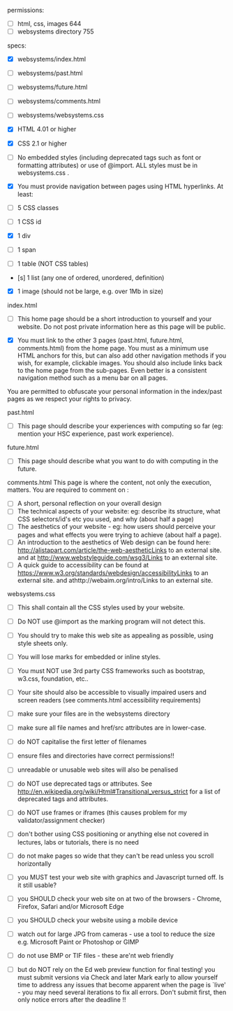 permissions:
- [ ] html, css, images 644
- [ ] websystems directory 755

specs:
- [x] websystems/index.html
- [ ] websystems/past.html
- [ ] websystems/future.html
- [ ] websystems/comments.html
- [ ] websystems/websystems.css

- [x] HTML 4.01 or higher
- [x] CSS 2.1 or higher
- [ ] No embedded styles (including deprecated tags such as font or formatting attributes) or use of @import.  ALL styles must be in websystems.css .
- [x] You must provide navigation between pages using HTML hyperlinks.
At least:
- [ ] 5 CSS classes
- [ ] 1 CSS id
- [x] 1 div
- [ ] 1 span
- [ ] 1 table (NOT CSS tables)
- [s] 1 list (any one of ordered, unordered, definition)
- [x] 1 image  (should not be large, e.g.  over 1Mb in size)

index.html
- [ ] This home page should be a short introduction to yourself and your website. Do not post private information here as this page will be public.

- [x] You must link to the other 3 pages (past.html, future.html, comments.html) from the home page. You must as a minimum use HTML anchors for this, but can also add other navigation methods if you wish, for example, clickable images. You should also include links back to the home page from the sub-pages. Even better is a consistent navigation method such as a menu bar on all pages.

You are permitted to obfuscate your personal information in the index/past pages as we respect your rights to privacy.

past.html
- [ ] This page should describe your experiences with computing so far (eg: mention your HSC experience, past work experience).

future.html
- [ ] This page should describe what you want to do with computing in the future.

comments.html
This page is where the content, not only the execution, matters.  You are required to comment on :

- [ ] A short, personal reflection on your overall design
- [ ] The technical aspects of your website: eg: describe its structure, what CSS selectors/id's etc you used, and why (about half a page)
- [ ] The aesthetics of your website - eg: how users should perceive your pages and what effects you were trying to achieve (about half a page).
- [ ] An introduction to the aesthetics of Web design can be found here: http://alistapart.com/article/the-web-aestheticLinks to an external site. and at http://www.webstyleguide.com/wsg3/Links to an external site.
- [ ] A quick guide to accessibility can be found at https://www.w3.org/standards/webdesign/accessibilityLinks to an external site. and athttp://webaim.org/intro/Links to an external site.

websystems.css
- [ ] This shall contain all the CSS styles used by your website. 

- [ ] Do NOT use @import as the marking program will not detect this.
- [ ] You should try to make this web site as appealing as possible, using style sheets only.
- [ ] You will lose marks for embedded or inline styles.
- [ ] You must NOT use 3rd party CSS frameworks such as bootstrap, w3.css, foundation, etc..
- [ ] Your site should also be accessible to visually impaired users and screen readers (see comments.html accessibility requirements)

- [ ] make sure your files are in the websystems directory
- [ ] make sure all file names and href/src attributes are in lower-case.
- [ ] do NOT capitalise the first letter of filenames
- [ ] ensure files and directories have correct permissions!!
- [ ] unreadable or unusable web sites will also be penalised
- [ ] do NOT use deprecated tags or attributes. See http://en.wikipedia.org/wiki/Html#Transitional_versus_strict for a list of deprecated tags and attributes.
- [ ] do NOT use frames or iframes (this causes problem for my validator/assignment checker)
- [ ] don't bother using CSS positioning or anything else not covered in lectures, labs or tutorials, there is no need
- [ ] do not make pages so wide that they can't be read unless you scroll horizontally
- [ ] you MUST test your web site with graphics and Javascript turned off. Is it still usable?
- [ ] you SHOULD check your web site on at two of the browsers - Chrome, Firefox, Safari and/or Microsoft Edge
- [ ] you SHOULD check your website using a mobile device
- [ ] watch out for large JPG from cameras - use a tool to reduce the size e.g. Microsoft Paint or Photoshop or GIMP
- [ ] do not use BMP or TIF files - these are'nt web friendly
- [ ] but do NOT rely on the Ed web preview function for final testing!  you must submit versions via Check and later Mark early to allow yourself time to address any issues that become apparent when the page is `live' - you may need several iterations to fix all errors.  Don't submit first, then only notice errors after the deadline !!